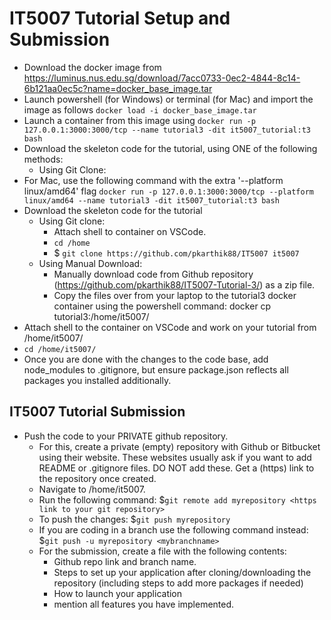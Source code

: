 # IT5007 Tutorial Setup and Submission

* Download the docker image from https://luminus.nus.edu.sg/download/7acc0733-0ec2-4844-8c14-6b121aa0ec5c?name=docker_base_image.tar
* Launch powershell (for Windows) or terminal (for Mac) and import the image as follows
```docker load -i docker_base_image.tar```
* Launch a container from this image using
```docker run -p 127.0.0.1:3000:3000/tcp --name tutorial3 -dit it5007_tutorial:t3 bash```
* Download the skeleton code for the tutorial, using ONE of the following methods:
  * Using Git Clone: 
* For Mac, use the following command with the extra '--platform linux/amd64' flag
```docker run -p 127.0.0.1:3000:3000/tcp --platform linux/amd64 --name tutorial3 -dit it5007_tutorial:t3 bash```
* Download the skeleton code for the tutorial
  * Using Git clone: 
    - Attach shell to container on VSCode.
    - ```cd /home```
    - $ ```git clone https://github.com/pkarthik88/IT5007 it5007```
  * Using Manual Download:
    * Manually download code from Github repository (https://github.com/pkarthik88/IT5007-Tutorial-3/) as a zip file. 
    * Copy the files over from your laptop to the tutorial3 docker container using the powershell command: docker cp <path where the skeleton code is available> tutorial3:/home/it5007/
* Attach shell to the container on VSCode and work on your tutorial from /home/it5007/
* ```cd /home/it5007/```
* Once you are done with the changes to the code base, add node_modules to .gitignore, but ensure package.json reflects all packages you installed additionally.

## IT5007 Tutorial Submission
* Push the code to your PRIVATE github repository.
  * For this, create a private (empty) repository with Github or Bitbucket using their website. These websites usually ask if you want to add README or .gitignore files. DO NOT add these. Get a (https) link to the repository once created.
  * Navigate to /home/it5007. 
  * Run the following command: $```git remote add myrepository <https link to your git repository>```
  * To push the changes: $```git push myrepository```
  * If you are coding in a branch use the following command instead: $```git push -u myrepository <mybranchname>```
  * For the submission, create a file with the following contents:
    - Github repo link and branch name.
    - Steps to set up your application after cloning/downloading the repository (including steps to add more packages if needed)
    - How to launch your application
    - mention all features you have implemented.
